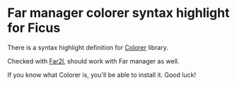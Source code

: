 # Far manager colorer syntax highlight for Ficus

There is a syntax highlight definition for [Colorer](https://github.com/colorer/FarColorer/) library.

Checked with [Far2l](https://github.com/elfmz/far2l), should work with Far manager as well.

If you know what Colorer is, you'll be able to install it. Good luck!
